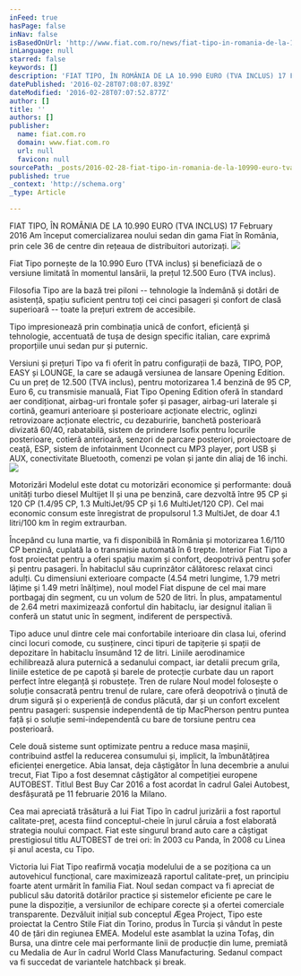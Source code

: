 ```yaml
---
inFeed: true
hasPage: false
inNav: false
isBasedOnUrl: 'http://www.fiat.com.ro/news/fiat-tipo-in-romania-de-la-10-990-euro-tva-inclus/'
inLanguage: null
starred: false
keywords: []
description: 'FIAT TIPO, ÎN ROMÂNIA DE LA 10.990 EURO (TVA INCLUS) 17 February 2016  Am început comercializarea noului sedan din gama Fiat în România, prin cele 36 de centre '
datePublished: '2016-02-28T07:08:07.839Z'
dateModified: '2016-02-28T07:07:52.877Z'
author: []
title: ''
authors: []
publisher:
  name: fiat.com.ro
  domain: www.fiat.com.ro
  url: null
  favicon: null
sourcePath: _posts/2016-02-28-fiat-tipo-in-romania-de-la-10990-euro-tva-inclus-17-febr.md
published: true
_context: 'http://schema.org'
_type: Article

---
```

FIAT TIPO, ÎN ROMÂNIA DE LA 10.990 EURO (TVA INCLUS) 17 February 2016 Am început comercializarea noului sedan din gama Fiat în România, prin cele 36 de centre din rețeaua de distribuitori autorizați.
![](https://the-grid-user-content.s3-us-west-2.amazonaws.com/5b2eb3b7-6fa1-4ad4-a504-d980a54f972b.jpg)

Fiat Tipo pornește de la 10.990 Euro (TVA inclus) și beneficiază de o versiune limitată în momentul lansării, la prețul 12.500 Euro (TVA inclus).  

Filosofia Tipo are la bază trei piloni -- tehnologie la îndemână și dotări de asistență, spațiu suficient pentru toți cei cinci pasageri și confort de clasă superioară -- toate la prețuri extrem de accesibile.

Tipo impresionează prin combinația unică de confort, eficiență și tehnologie, accentuată de tușa de design specific italian, care exprimă proporțiile unui sedan pur și puternic. 

Versiuni și prețuri Tipo va fi oferit în patru configurații de bază, TIPO, POP, EASY și LOUNGE, la care se adaugă versiunea de lansare Opening Edition. Cu un preț de 12.500 (TVA inclus), pentru motorizarea 1.4 benzină de 95 CP, Euro 6, cu transmisie manuală, Fiat Tipo Opening Edition oferă în standard aer condiționat, airbag-uri frontale șofer și pasager, airbag-uri laterale și cortină, geamuri anterioare și posterioare acționate electric, oglinzi retrovizoare acționate electric, cu dezaburirie, banchetă posterioară divizată 60/40, rabatabilă, sistem de prindere Isofix pentru locurile posterioare, cotieră anterioară, senzori de parcare posteriori, proiectoare de ceață, ESP, sistem de infotainment Uconnect cu MP3 player, port USB și AUX, conectivitate Bluetooth, comenzi pe volan și jante din aliaj de 16 inchi. ![](https://the-grid-user-content.s3-us-west-2.amazonaws.com/24f04b2f-6d81-4a88-a161-1907fd91db95.jpg)

Motorizări Modelul este dotat cu motorizări economice și performante: două unități turbo diesel Multijet II și una pe benzină, care dezvoltă între 95 CP și 120 CP (1.4/95 CP, 1.3 MultiJet/95 CP și 1.6 MultiJet/120 CP). Cel mai economic consum este înregistrat de propulsorul 1.3 MultiJet, de doar 4.1 litri/100 km în regim extraurban. 

Începând cu luna martie, va fi disponibilă în România și motorizarea 1.6/110 CP benzină, cuplată la o transmisie automată în 6 trepte. Interior Fiat Tipo a fost proiectat pentru a oferi spațiu maxim și confort, deopotrivă pentru șofer și pentru pasageri. În habitaclul său cuprinzător călătoresc relaxat cinci adulți. Cu dimensiuni exterioare compacte (4.54 metri lungime, 1.79 metri lățime și 1.49 metri înălțime), noul model Fiat dispune de cel mai mare portbagaj din segment, cu un volum de 520 de litri. În plus, ampatamentul de 2.64 metri maximizează confortul din habitaclu, iar designul italian îi conferă un statut unic în segment, indiferent de perspectivă.

Tipo aduce unul dintre cele mai confortabile interioare din clasa lui, oferind cinci locuri comode, cu susținere, cinci tipuri de tapițerie și spații de depozitare în habitaclu însumând 12 de litri. Liniile aerodinamice echilibrează alura puternică a sedanului compact, iar detalii precum grila, liniile estetice de pe capotă și barele de protecție curbate dau un raport perfect între eleganță și robustețe. Tren de rulare Noul model folosește o soluție consacrată pentru trenul de rulare, care oferă deopotrivă o ținută de drum sigură și o experiență de condus plăcută, dar și un confort excelent pentru pasageri: suspensie independentă de tip MacPherson pentru puntea față și o soluție semi-independentă cu bare de torsiune pentru cea posterioară.

Cele două sisteme sunt optimizate pentru a reduce masa mașinii, contribuind astfel la reducerea consumului și, implicit, la îmbunătățirea eficienței energetice. Abia lansat, deja câștigător În luna decembrie a anului trecut, Fiat Tipo a fost desemnat câștigător al competiției europene AUTOBEST. Titlul Best Buy Car 2016 a fost acordat în cadrul Galei Autobest, desfășurată pe 11 februarie 2016 la Milano. 

Cea mai apreciată trăsătură a lui Fiat Tipo  în cadrul jurizării a fost raportul calitate-preț, acesta fiind conceptul-cheie în jurul căruia a fost elaborată strategia noului compact. Fiat este singurul brand auto care a câștigat prestigiosul titlu AUTOBEST de trei ori: în 2003 cu Panda, în 2008 cu Linea și anul acesta, cu Tipo. 

Victoria lui Fiat Tipo reafirmă vocația modelului de a se poziționa ca un autovehicul funcțional, care maximizează raportul calitate-preț, un principiu foarte atent urmărit în familia Fiat. Noul sedan compact va fi apreciat de publicul său datorită dotărilor practice și sistemelor eficiente pe care le pune la dispoziție, a versiunilor de echipare corecte și a ofertei comerciale transparente.   Dezvăluit inițial sub conceptul Ægea Project, Tipo este proiectat la Centro Stile Fiat din Torino, produs în Turcia și vândut în peste 40 de țări din regiunea EMEA. Modelul este asamblat la uzina Tofaș, din Bursa, una dintre cele mai performante linii de producție din lume, premiată cu Medalia de Aur în cadrul World Class Manufacturing. Sedanul compact va fi succedat de variantele hatchback și break.